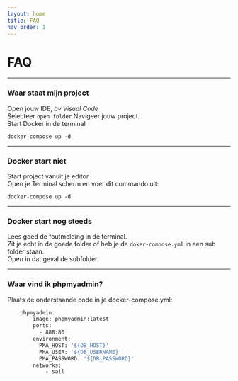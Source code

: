 ```yaml
---
layout: home
title: FAQ
nav_order: 1
---
```


# FAQ

---
### Waar staat mijn project
Open jouw IDE, _bv Visual Code_  
Selecteer ```open folder```
Navigeer jouw project.  
Start Docker in de terminal
```shell
docker-compose up -d
```

---
### Docker start niet
Start project vanuit je editor.  
Open je Terminal scherm en voer dit commando uit:  
```shell
docker-compose up -d
```

---
### Docker start nog steeds
Lees goed de foutmelding in de terminal.  
Zit je echt in de goede folder of heb je de `doker-compose.yml` in een sub folder staan.  
Open in dat geval de subfolder.


--- 
### Waar vind ik phpmyadmin?
Plaats de onderstaande code in je docker-compose.yml:
```dockerfile
    phpmyadmin:
        image: phpmyadmin:latest
        ports:
          - 888:80
        environment:
          PMA_HOST: '${DB_HOST}'
          PMA_USER: '${DB_USERNAME}'
          PMA_PASSWORD: '${DB_PASSWORD}'
        networks:
            - sail
```

